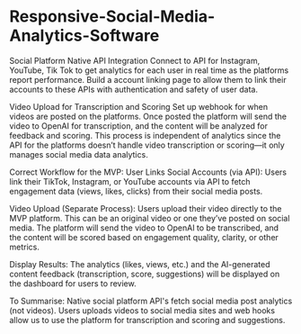 # Responsive-Social-Media-Analytics-Software
Social Platform Native API Integration
Connect to API for Instagram, YouTube, Tik Tok to get analytics for each user in real time as the platforms report performance. Build a account linking page to allow them to link their accounts to these APIs with authentication and safety of user data.

Video Upload for Transcription and Scoring
Set up webhook for when videos are posted on the platforms. Once posted the platform will send the video to OpenAI for transcription, and the content will be analyzed for feedback and scoring.
This process is independent of analytics since the API for the platforms doesn’t handle video transcription or scoring—it only manages social media data analytics.

Correct Workflow for the MVP:
User Links Social Accounts (via API):
Users link their TikTok, Instagram, or YouTube accounts via API to fetch engagement data (views, likes, clicks) from their social media posts.

Video Upload (Separate Process):
Users upload their video directly to the MVP platform. This can be an original video or one they’ve posted on social media.
The platform will send the video to OpenAI to be transcribed, and the content will be scored based on engagement quality, clarity, or other metrics.

Display Results:
The analytics (likes, views, etc.) and the AI-generated content feedback (transcription, score, suggestions) will be displayed on the dashboard for users to review.

To Summarise:
Native social platform API's fetch social media post analytics (not videos).
Users uploads videos to social media sites and web hooks allow us to use the platform for transcription and scoring and suggestions.
